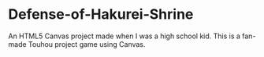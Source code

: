 # Defense-of-Hakurei-Shrine
An HTML5 Canvas project made when I was a high school kid. This is a fan-made Touhou project game using Canvas.

